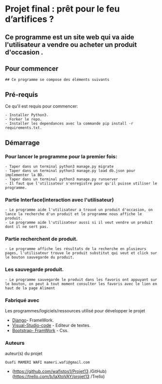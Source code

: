 #
# Projet final : prêt pour le feu d’artifices ?
## Ce programme est un site web qui va aide l'utilisateur a vendre ou acheter un produit d'occasion .


## Pour commencer

    ## Ce programme se compose des éléments suivants

## Pré-requis

Ce qu'il est requis pour commencer:

    - Installer Python3.
    - Forker le repo.
    - Installer les dependances avec la commande pip install -r requirements.txt.

## Démarrage

### Pour lancer le programme pour la premier fois:

    - Taper dans un terminal python3 manage.py migrate
    - Taper dans un terminal python3 manage.py load db.json pour implementer la BD.
    - Taper dans un terminal python3 manage.py runserver
    - Il faut que l'utilisateur s'enregistre pour qu'il puisse utiliser le programme.

### Partie Interface(interaction avec l'utilisateur)

    - Le programme aide l'utilisateur a trouvé un produit d'occasion, on lance la recherche d'un produit et le programme nous affiche le produit.
    - Le programme aide l'utilisateur aussi si il veut vendre un produit dont il ne sert pas.

### Partie recherchent de produit.

    - Le programme affiche les résultats de la recherche en plusieurs pages, l'utilisateur trouve le produit substitut qui veut et click sur le bouton sauvegarde du produit.

### Les sauvegarde produit.

    - Le programme sauvegarde le produit dans les favoris ont appuyant sur le bouton, on peut à tout moment consulter les favoris avec le lien en haut de la page Aliment

### Fabriqué avec

Les programmes/logiciels/ressources utilisé pour développer le projet

* [Django](https://www.djangoproject.com)- FrameWork.
* [Visual-Studio-code](https://code.visualstudio.com) - Editeur de textes.
* [Bootstrap- FramWork]() - Css.

### Auteurs

auteur(s) du projet

    Ouafi MAMERI WAFI mameri.wafi@gmail.com

* (https://github.com/wafistos1/Projet13 /GitHub) (https://trello.com/b/laXtoVAY/projet13 /Trello)